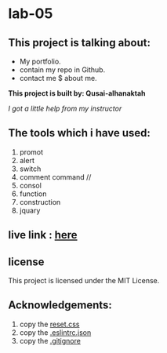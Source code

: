 # lab-05

## This project is talking about:
*  My portfolio.
* contain my repo in Github.
* contact me $ about me. 

**This project is built by: Qusai-alhanaktah**

*I got a little help from my instructor*

## The tools which i have used:
1. promot 
2. alert
3. switch
4. comment command //
5. consol
6. function
7. construction
8. jquary

## live link : [here](https://lab-05-qusai.herokuapp.com/)

## license
This project is licensed under the MIT License.

## Acknowledgements:
1. copy the [reset.css](https://meyerweb.com/eric/tools/css/reset/)
2. copy the [.eslintrc.json](https://github.com/LTUC/amman-201d2/blob/master/configs/.eslintrc.json)
3. copy the [.gitignore](https://github.com/LTUC/amman-301d2/blob/master/class-00/lab-d/starter-code/.gitignore)


